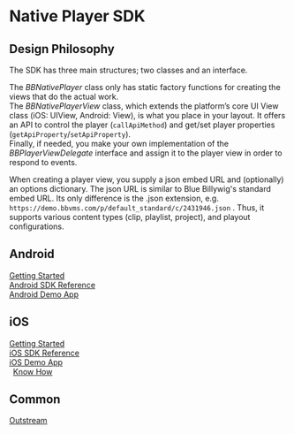 # Native Player SDK

## Design Philosophy

The SDK has three main structures; two classes and an interface.  

The *BBNativePlayer* class only has static factory functions for creating the views that do the actual work.  
The *BBNativePlayerView* class, which extends the platform’s core UI View class (iOS: UIView, Android: View), is what you place in your layout. 
It offers an API to control the player (`callApiMethod`) and get/set player properties (`getApiProperty`/`setApiProperty`).  
Finally, if needed, you make your own implementation of the 
*BBPlayerViewDelegate* interface and assign it to the player view in order to respond to events.  

When creating a player view, you supply a json embed URL and (optionally) an options dictionary. The json URL is similar to Blue Billywig's standard embed URL. Its only difference is the .json extension, e.g. `https://demo.bbvms.com/p/default_standard/c/2431946.json` . Thus, it supports various content types (clip, playlist, project), and playout configurations.

## Android

[Getting Started](android_documentation/Getting%20Started/GettingStarted.html "Android Getting Started")  
[Android SDK Reference](/bbnativeplayersdk/android/latest "Android SDK Reference")  
[Android Demo App](https://github.com/bluebillywig/bbnativeplayersdk-demo "Android Demo App")  

## iOS

[Getting Started](ios_documentation/Getting%20Started/GettingStarted.html "iOS Getting Started")  
[iOS SDK Reference](/bbnativeplayersdk/ios/latest "iOS SDK Reference")  
[iOS Demo App](https://github.com/bluebillywig/bbnativeplayerkit-demo "iOS Demo App")  
&ensp;[Know How](https://github.com/bluebillywig/bbnativeplayerkit-demo/tree/master/Documentation/Know%20How "special topics")

## Common

[Outstream](common_documentation/Outstream/Outstream.html "Outstream")  
